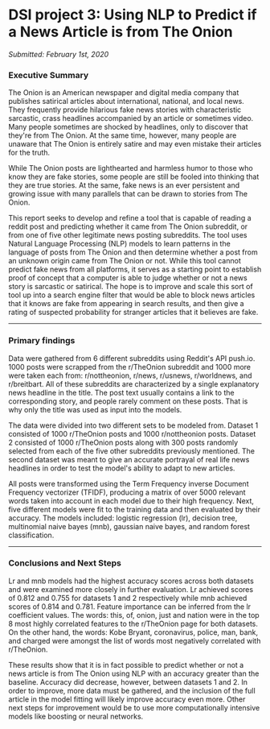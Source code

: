 # DSI project 3: Using NLP to Predict if a News Article is from The Onion

_Submitted: February 1st, 2020_

### Executive Summary

The Onion is an American newspaper and digital media company that publishes satirical articles about international, national, and local news. They frequently provide hilarious fake news stories with characteristic sarcastic, crass headlines accompanied by an article or sometimes video. Many people sometimes are shocked by headlines, only to discover that they're from The Onion. At the same time, however, many people are unaware that The Onion is entirely satire and may even mistake their articles for the truth. 

While The Onion posts are lighthearted and harmless humor to those who know they are fake stories, some people are still be fooled into thinking that they are true stories. At the same, fake news is an ever persistent and growing issue with many parallels that can be drawn to stories from The Onion.  

This report seeks to develop and refine a tool that is capable of reading a reddit post and predicting whether it came from The Onion subreddit, or from one of five other legitimate news posting subreddits. The tool uses Natural Language Processing (NLP) models to learn patterns in the language of posts from The Onion and then determine whether a post from an unknown origin came from The Onion or not. While this tool cannot predict fake news from all platforms, it serves as a starting point to establish proof of concept that a computer is able to judge whether or not a news story is sarcastic or satirical. The hope is to improve and scale this sort of tool up into a search engine filter that would be able to block news articles that it knows are fake from appearing in search results, and then give a rating of suspected probability for stranger articles that it believes are fake. 

---

### Primary findings

Data were gathered from 6 different subreddits using Reddit's API push.io. 1000 posts were scrapped from the r/TheOnion subreddit and 1000 more were taken each from: r/nottheonion, r/news, r/usnews, r/worldnews, and r/breitbart. All of these subreddits are characterized by a single explanatory news headline in the title. The post text usually contains a link to the corresponding story, and people rarely comment on these posts. That is why only the title was used as input into the models. 

The data were divided into two different sets to be modeled from. Dataset 1 consisted of 1000 r/TheOnion posts and 1000 r/nottheonion posts. Dataset 2 consisted of 1000 r/TheOnion posts along with 300 posts randomly selected from each of the five other subreddits previously mentioned. The second dataset was meant to give an accurate portrayal of real life news headlines in order to test the model's ability to adapt to new articles. 

All posts were transformed using the Term Frequency inverse Document Frequency vectorizer (TFIDF), producing a matrix of over 5000 relevant words taken into account in each model due to their high frequency. Next, five different models were fit to the training data and then evaluated by their accuracy. The models included: logistic regression (lr), decision tree, multinomial naive bayes (mnb), gaussian naive bayes, and random forest classification. 

---

### Conclusions and Next Steps

Lr and mnb models had the highest accuracy scores across both datasets and were examined more closely in further evaluation. Lr achieved scores of 0.812 and 0.755 for datasets 1 and 2 respectively while mnb achieved scores of 0.814 and 0.781. Feature importance can be inferred from the lr coefficient values. The words: this, of, onion, just and nation were in the top 8 most highly correlated features to the r/TheOnion page for both datasets. On the other hand, the words: Kobe Bryant, coronavirus, police, man, bank, and charged were amongst the list of words most negatively correlated with r/TheOnion. 

These results show that it is in fact possible to predict whether or not a news article is from The Onion using NLP with an accuracy greater than the baseline. Accuracy did decrease, however, between datasets 1 and 2. In order to improve, more data must be gathered, and the inclusion of the full article in the model fitting will likely improve accuracy even more. Other next steps for improvement would be to use more computationally intensive models like boosting or neural networks. 
